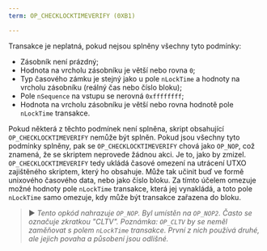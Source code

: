 ```yaml
---
term: OP_CHECKLOCKTIMEVERIFY (0XB1)

---
```

Transakce je neplatná, pokud nejsou splněny všechny tyto podmínky:


- Zásobník není prázdný;
- Hodnota na vrcholu zásobníku je větší nebo rovna `0`;
- Typ časového zámku je stejný jako u pole `nLockTime` a hodnoty na vrcholu zásobníku (reálný čas nebo číslo bloku);
- Pole `nSequence` na vstupu se nerovná `0xffffffff`;
- Hodnota na vrcholu zásobníku je větší nebo rovna hodnotě pole `nLockTime` transakce.

Pokud některá z těchto podmínek není splněna, skript obsahující `OP_CHECKLOCKTIMEVERIFY` nemůže být splněn. Pokud jsou všechny tyto podmínky splněny, pak se `OP_CHECKLOCKTIMEVERIFY` chová jako `OP_NOP`, což znamená, že se skriptem neprovede žádnou akci. Je to, jako by zmizel. `OP_CHECKLOCKTIMEVERIFY` tedy ukládá časové omezení na utrácení UTXO zajištěného skriptem, který ho obsahuje. Může tak učinit buď ve formě unixového časového data, nebo jako číslo bloku. Za tímto účelem omezuje možné hodnoty pole `nLockTime` transakce, která jej vynakládá, a toto pole `nLockTime` samo omezuje, kdy může být transakce zařazena do bloku.

> ► *Tento opkód nahrazuje `OP_NOP`. Byl umístěn na `OP_NOP2`. Často se označuje zkratkou "CLTV". Poznámka: `OP_CLTV` by se neměl zaměňovat s polem `nLockTime` transakce. První z nich používá druhé, ale jejich povaha a působení jsou odlišné.*